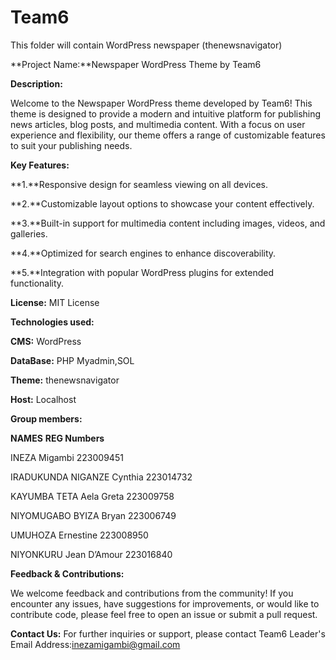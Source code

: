 # Team6
This folder will contain WordPress newspaper (thenewsnavigator)


**Project Name:**Newspaper WordPress Theme by Team6


**Description:**


Welcome to the Newspaper WordPress theme developed by Team6! 
This theme is designed to provide a modern and intuitive platform for publishing news articles, blog posts, and multimedia content. 
With a focus on user experience and flexibility, our theme offers a range of customizable features to suit your publishing needs. 


**Key Features:**


**1.**Responsive design for seamless viewing on all devices.


**2.**Customizable layout options to showcase your content effectively.


**3.**Built-in support for multimedia content including images, videos, and galleries.


**4.**Optimized for search engines to enhance discoverability.


**5.**Integration with popular WordPress plugins for extended functionality.


**License:** MIT License


**Technologies used:**


**CMS:** WordPress


**DataBase:** PHP Myadmin,SOL


**Theme:** thenewsnavigator


**Host:** Localhost


**Group members:** 


**NAMES**                       **REG Numbers**

 
INEZA Migambi	               223009451


IRADUKUNDA NIGANZE Cynthia	 223014732


KAYUMBA TETA Aela Greta	     223009758


NIYOMUGABO BYIZA Bryan	     223006749


UMUHOZA Ernestine	           223008950


NIYONKURU Jean D’Amour 	     223016840



    

**Feedback & Contributions:**


We welcome feedback and contributions from the community! If you encounter any issues, have suggestions for improvements, or would like to contribute code, please feel free to open an issue or submit a pull request.


**Contact Us:**
For further inquiries or support, please contact Team6 Leader's Email Address:inezamigambi@gmail.com








